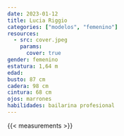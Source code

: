 ```yaml
---
date: 2023-01-12
title: Lucia Riggio
categories: ["modelos", "femenino"]
resources:
  - src: cover.jpeg
    params:
      cover: true
gender: femenino
estatura: 1,64 m
edad:
busto: 87 cm
cadera: 98 cm
cintura: 68 cm
ojos: marrones
habilidades: bailarina profesional
---
```


{{< measurements >}}
